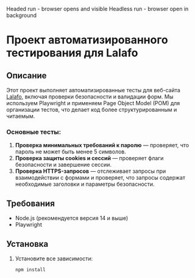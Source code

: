 Headed run - browser opens and visible
Headless run - browser open in background

# Проект автоматизированного тестирования для Lalafo

## Описание
Этот проект выполняет автоматизированные тесты для веб-сайта [Lalafo](https://lalafo.kg/), включая проверки безопасности и валидации форм. Мы используем Playwright и применяем Page Object Model (POM) для организации тестов, что делает код более структурированным и читаемым.

### Основные тесты:
1. **Проверка минимальных требований к паролю** — проверяет, что пароль не может быть менее 5 символов.
2. **Проверка защиты cookies и сессий** — проверяет флаги безопасности и завершение сессии.
3. **Проверка HTTPS-запросов** — отслеживает запросы при взаимодействии с формами и проверяет, что запросы содержат необходимые заголовки и параметры безопасности.


## Требования
- Node.js (рекомендуется версия 14 и выше)
- Playwright

## Установка
1. Установите все зависимости:
   ```bash
   npm install
